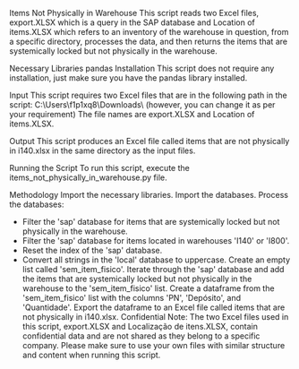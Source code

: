 Items Not Physically in Warehouse
This script reads two Excel files, export.XLSX which is a query in the SAP database and Location of items.XLSX which refers to an inventory of the warehouse in question, from a specific directory, processes the data, and then returns the items that are systemically locked but not physically in the warehouse.

Necessary Libraries
pandas
Installation
This script does not require any installation, just make sure you have the pandas library installed.

Input
This script requires two Excel files that are in the following path in the script: C:\Users\f1p1xq8\Downloads\ (however, you can change it as per your requirement)
The file names are export.XLSX and Location of items.XLSX.

Output
This script produces an Excel file called items that are not physically in i140.xlsx in the same directory as the input files.

Running the Script
To run this script, execute the items_not_physically_in_warehouse.py file.

Methodology
Import the necessary libraries.
Import the databases.
Process the databases:
- Filter the 'sap' database for items that are systemically locked but not physically in the warehouse.
- Filter the 'sap' database for items located in warehouses 'I140' or 'I800'.
- Reset the index of the 'sap' database.
- Convert all strings in the 'local' database to uppercase.
Create an empty list called 'sem_item_fisico'.
Iterate through the 'sap' database and add the items that are systemically locked but not physically in the warehouse to the 'sem_item_fisico' list.
Create a dataframe from the 'sem_item_fisico' list with the columns 'PN', 'Depósito', and 'Quantidade'.
Export the dataframe to an Excel file called items that are not physically in i140.xlsx.
Confidential Note:
The two Excel files used in this script, export.XLSX and Localização de itens.XLSX, contain confidential data and are not shared as they belong to a specific company. Please make sure to use your own files with similar structure and content when running this script.
